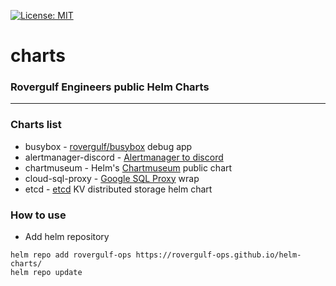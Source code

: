 [![License: MIT](https://img.shields.io/badge/License-MIT-yellow.svg)](https://opensource.org/licenses/MIT)

# charts

### Rovergulf Engineers public Helm Charts

---

### Charts list

- busybox - [rovergulf/busybox](https://github.com/rovergulf/busybox) debug app
- alertmanager-discord - [Alertmanager to discord](https://github.com/benjojo/alertmanager-discord)
- chartmuseum - Helm's [Chartmuseum](https://github.com/helm/chartmuseum) public chart
- cloud-sql-proxy - [Google SQL Proxy](https://github.com/GoogleCloudPlatform/cloudsql-proxy) wrap
- etcd - [etcd](https://github.com/etcd-io/etcd) KV distributed storage helm chart

### How to use

- Add helm repository
```shell
helm repo add rovergulf-ops https://rovergulf-ops.github.io/helm-charts/
helm repo update
```

